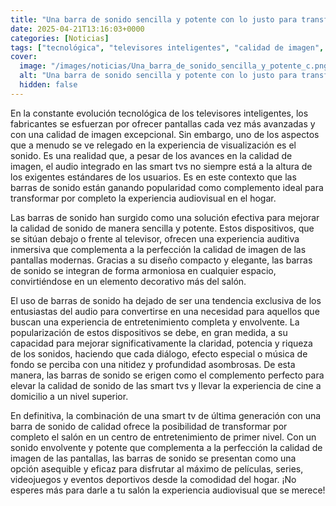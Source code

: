 ```yaml
---
title: "Una barra de sonido sencilla y potente con lo justo para transformar tu salón por mucho menos de lo que piensas"
date: 2025-04-21T13:16:03+0000
categories: [Noticias]
tags: ["tecnológica", "televisores inteligentes", "calidad de imagen", "barras de sonido", "experiencia audiovisual", "smart tvs", "calidad de sonido."]
cover:
  image: "/images/noticias/Una_barra_de_sonido_sencilla_y_potente_c.png"
  alt: "Una barra de sonido sencilla y potente con lo justo para transformar tu salón por mucho menos de lo que piensas"
  hidden: false
---
```


En la constante evolución tecnológica de los televisores inteligentes, los fabricantes se esfuerzan por ofrecer pantallas cada vez más avanzadas y con una calidad de imagen excepcional. Sin embargo, uno de los aspectos que a menudo se ve relegado en la experiencia de visualización es el sonido. Es una realidad que, a pesar de los avances en la calidad de imagen, el audio integrado en las smart tvs no siempre está a la altura de los exigentes estándares de los usuarios. Es en este contexto que las barras de sonido están ganando popularidad como complemento ideal para transformar por completo la experiencia audiovisual en el hogar.

Las barras de sonido han surgido como una solución efectiva para mejorar la calidad de sonido de manera sencilla y potente. Estos dispositivos, que se sitúan debajo o frente al televisor, ofrecen una experiencia auditiva inmersiva que complementa a la perfección la calidad de imagen de las pantallas modernas. Gracias a su diseño compacto y elegante, las barras de sonido se integran de forma armoniosa en cualquier espacio, convirtiéndose en un elemento decorativo más del salón.

El uso de barras de sonido ha dejado de ser una tendencia exclusiva de los entusiastas del audio para convertirse en una necesidad para aquellos que buscan una experiencia de entretenimiento completa y envolvente. La popularización de estos dispositivos se debe, en gran medida, a su capacidad para mejorar significativamente la claridad, potencia y riqueza de los sonidos, haciendo que cada diálogo, efecto especial o música de fondo se perciba con una nitidez y profundidad asombrosas. De esta manera, las barras de sonido se erigen como el complemento perfecto para elevar la calidad de sonido de las smart tvs y llevar la experiencia de cine a domicilio a un nivel superior.

En definitiva, la combinación de una smart tv de última generación con una barra de sonido de calidad ofrece la posibilidad de transformar por completo el salón en un centro de entretenimiento de primer nivel. Con un sonido envolvente y potente que complementa a la perfección la calidad de imagen de las pantallas, las barras de sonido se presentan como una opción asequible y eficaz para disfrutar al máximo de películas, series, videojuegos y eventos deportivos desde la comodidad del hogar. ¡No esperes más para darle a tu salón la experiencia audiovisual que se merece!
